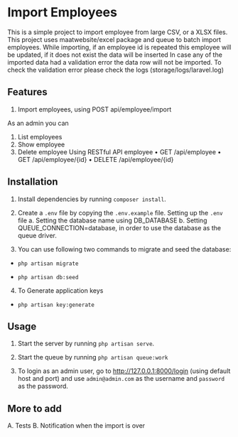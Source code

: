 # Import Employees

This is a simple project to import employee from large CSV, or a XLSX files. This project uses maatwebsite/excel package and queue to batch import employees.
While importing, if an employee id is repeated this employee will be updated, if it does not exist the data will be inserted
In case any of the imported data had a validation error the data row will not be imported. To check the validation error please check the logs (storage/logs/laravel.log)

## Features

1. Import employees, using POST api/employee/import

As an admin you can

1. List employees
2. Show employee
3. Delete employee
   Using RESTful API employee
   • GET /api/employee
   • GET /api/employee/{id}
   • DELETE /api/employee/{id}

## Installation

1. Install dependencies by running `composer install`.

2. Create a `.env` file by copying the `.env.example` file.
   Setting up the `.env` file
   a. Setting the database name using DB_DATABASE
   b. Setting QUEUE_CONNECTION=database, in order to use the database as the queue driver.

3. You can use following two commands to migrate and seed the database:

-   `php artisan migrate`

-   `php artisan db:seed`

4. To Generate application keys

-   `php artisan key:generate`

## Usage

1. Start the server by running `php artisan serve`.

2. Start the queue by running `php artisan queue:work`

3. To login as an admin user, go to http://127.0.0.1:8000/login (using default host and port) and use `admin@admin.com` as the username and `password` as the password.

## More to add

A. Tests
B. Notification when the import is over
